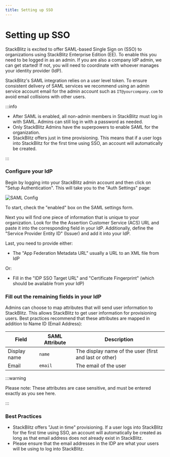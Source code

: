```yaml
---
title: Setting up SSO
---
```


# Setting up SSO

StackBlitz is excited to offer SAML-based Single Sign on (SSO) to organizations using StackBlitz Enterprise Edition (EE). To enable this you need to be logged in as an admin. If you are also a company IdP admin, we can get started! If not, you will need to coordinate with whoever manages your identity provider (IdP).

StackBlitz's SAML integration relies on a user level token. To ensure consistent delivery of SAML services we recommend using an admin service account email for the admin account such as `IT@yourcompany.com` to avoid email collisions with other users.

:::info

- After SAML is enabled, all non-admin members in StackBlitz must log in with SAML. Admins can still log in with a password as needed.
- Only StackBlitz Admins have the superpowers to enable SAML for the organization.
- StackBlitz offers just in time provisioning. This means that if a user logs into StackBlitz for the first time using SSO, an account will automatically be created.

:::

### Configure your IdP

Begin by logging into your StackBlitz admin account and then click on "Setup Authentication". This will take you to the "Auth Settings" page:

![SAML Config](/doc_images/saml-config.png)

To start, check the "enabled" box on the SAML settings form.

Next you will find one piece of information that is unique to your organization. Look for the the Assertion Customer Service (ACS) URL and paste it into the corresponding field in your IdP. Additionally, define the "Service Provider Entity ID" (Issuer) and add it into your IdP.

Last, you need to provide either:

- The "App Federation Metadata URL" usually a URL to an XML file from IdP

Or:

- Fill in the "IDP SSO Target URL" and "Certificate Fingerprint" (which should be available from your IdP)

### Fill out the remaining fields in your IdP

Admins can choose to map attributes that will send user information to StackBlitz. This allows StackBlitz to get user information for provisioning users. Best practices recommend that these attributes are mapped in addition to Name ID (Email Address):

| Field        | SAML Attribute | Description                                            |
| ------------ | -------------- | ------------------------------------------------------ |
| Display name | `name`         | The display name of the user (first and last or other) |
| Email        | `email`        | The email of the user                                  |

:::warning

Please note: These attributes are case sensitive, and must be entered exactly as you see here.

:::

### Best Practices

- StackBlitz offers "Just in time" provisioning. If a user logs into StackBlitz for the first time using SSO, an account will automatically be created as long as that email address does not already exist in StackBlitz.
- Please ensure that the email addresses in the IDP are what your users will be using to log into StackBlitz.
